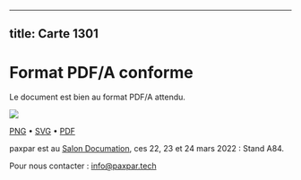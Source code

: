 
---
title: Carte 1301
---

# Format PDF/A conforme

Le document est bien au format PDF/A attendu.


![](https://media.paxpar.tech/ludi/card_1301_recto.png)

[PNG](https://media.paxpar.tech/ludi/card_1301_recto.png) • [SVG](https://media.paxpar.tech/ludi/card_1301_recto.svg) • [PDF](https://media.paxpar.tech/ludi/card_1301_recto.pdf)

paxpar est au [Salon Documation](https://www.documation.fr/info_societe/527/paxpartech.html), ces 22, 23 et 24 mars 2022 : Stand A84.

Pour nous contacter : info@paxpar.tech 


